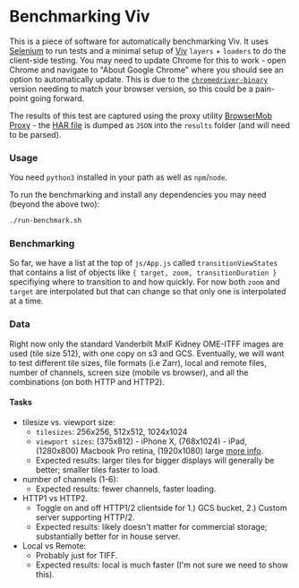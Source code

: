 # Benchmarking Viv

This is a piece of software for automatically benchmarking Viv. It uses [Selenium](https://selenium-python.readthedocs.io/) to run tests and a minimal setup of [Viv](http://viv.gehlenborglab.org/) `layers` + `loaders` to do the client-side testing. You may need to update Chrome for this to work - open Chrome and navigate to "About Google Chrome" where you should see an option to automatically update. This is due to the [`chromedriver-binary`](https://pypi.org/project/chromedriver-binary/) version needing to match your browser version, so this could be a pain-point going forward.

The results of this test are captured using the proxy utility [BrowserMob Proxy](https://bmp.lightbody.net/) - the [HAR file](https://toolbox.googleapps.com/apps/har_analyzer/) is dumped as `JSON` into the `results` folder (and will need to be parsed).

### Usage

You need `python3` installed in your path as well as `npm`/`node`.

To run the benchmarking and install any dependencies you may need (beyond the above two):

```bash
./run-benchmark.sh
```

### Benchmarking

So far, we have a list at the top of `js/App.js` called `transitionViewStates` that contains a list of objects like `{ target, zoom, transitionDuration }` specifiying where to transition to and how quickly. For now both `zoom` and `target` are interpolated but that can change so that only one is interpolated at a time.

### Data

Right now only the standard Vanderbilt MxIF Kidney OME-ITFF images are used (tile size 512), with one copy on s3 and GCS. Eventually, we will want to test different tile sizes, file formats (i.e Zarr), local and remote files, number of channels, screen size (mobile vs browser), and all the combinations (on both HTTP and HTTP2).


#### Tasks
- tilesize vs. viewport size:
  - `tilesizes`: 256x256, 512x512, 1024x1024 
  - `viewport sizes`: (375x812) - iPhone X, (768x1024) - iPad, (1280x800) Macbook Pro retina, (1920x1080) large [more info](https://mediag.com/blog/popular-screen-resolutions-designing-for-all/).
  - Expected results: larger tiles for bigger displays will generally be better; smaller tiles faster to load.
- number of channels (1-6):
  - Expected results: fewer channels, faster loading.
- HTTP1 vs HTTP2.
  - Toggle on and off HTTP1/2 clientside for 1.) GCS bucket, 2.) Custom server supporting HTTP/2.
  - Expected results: likely doesn't matter for commercial storage; substantially better for in house server.
- Local vs Remote:
  - Probably just for TIFF. 
  - Expected results: local is much faster (I'm not sure we need to show this).
  
 
